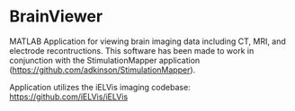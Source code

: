 # BrainViewer
 MATLAB Application for viewing brain imaging data including CT, MRI, and electrode recontructions. This software has been made to work in conjunction with the StimulationMapper application (https://github.com/adkinson/StimulationMapper). 

Application utilizes the iELVis imaging codebase: https://github.com/iELVis/iELVis
